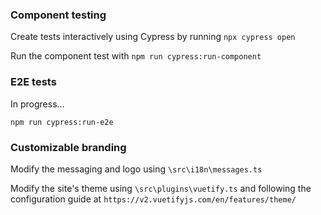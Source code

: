 
### Component testing

Create tests interactively using Cypress by running `npx cypress open`

Run the component test with `npm run cypress:run-component`

### E2E tests
In progress...

`npm run cypress:run-e2e`

### Customizable branding

Modify the messaging and logo using `\src\i18n\messages.ts`

Modify the site's theme using `\src\plugins\vuetify.ts` and following the configuration guide at `https://v2.vuetifyjs.com/en/features/theme/`